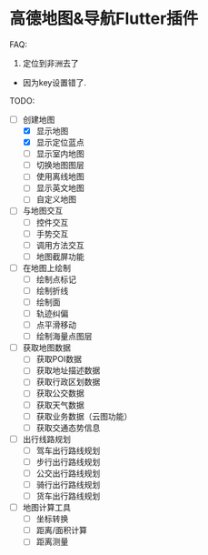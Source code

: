 # 高德地图&导航Flutter插件

FAQ:
1. 定位到非洲去了
- 因为key设置错了.

TODO:
* [ ] 创建地图
    * [x] 显示地图
    * [x] 显示定位蓝点
    * [ ] 显示室内地图
    * [ ] 切换地图图层
    * [ ] 使用离线地图
    * [ ] 显示英文地图
    * [ ] 自定义地图
* [ ] 与地图交互
    * [ ] 控件交互
    * [ ] 手势交互
    * [ ] 调用方法交互
    * [ ] 地图截屏功能
* [ ] 在地图上绘制
    * [ ] 绘制点标记
    * [ ] 绘制折线
    * [ ] 绘制面
    * [ ] 轨迹纠偏
    * [ ] 点平滑移动
    * [ ] 绘制海量点图层
* [ ] 获取地图数据
    * [ ] 获取POI数据
    * [ ] 获取地址描述数据
    * [ ] 获取行政区划数据
    * [ ] 获取公交数据
    * [ ] 获取天气数据
    * [ ] 获取业务数据（云图功能）
    * [ ] 获取交通态势信息
* [ ] 出行线路规划
    * [ ] 驾车出行路线规划
    * [ ] 步行出行路线规划
    * [ ] 公交出行路线规划
    * [ ] 骑行出行路线规划
    * [ ] 货车出行路线规划
* [ ] 地图计算工具
    * [ ] 坐标转换
    * [ ] 距离/面积计算
    * [ ] 距离测量